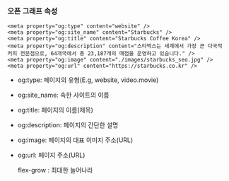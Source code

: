 ### 오픈 그래프 속성
    
    <meta property="og:type" content="website" />
    <meta property="og:site_name" content="Starbucks" />
    <meta property="og:title" content="Starbucks Coffee Korea" />
    <meta property="og:description" content="스타벅스는 세계에서 가장 큰 다국적 커피 전문점으로, 64개국에서 총 23,187개의 매점을 운영하고 있습니다." />
    <meta property="og:image" content="./images/starbucks_seo.jpg" />
    <meta property="og:url" content="https://starbucks.co.kr" />
    
+ og:type: 페이지의 유형(E.g, website, video.movie)
+ og:site_name: 속한 사이트의 이름
+ og:title: 페이지의 이름(제목)
+ og:description: 페이지의 간단한 설명
+ og:image: 페이지의 대표 이미지 주소(URL)
+ og:url: 페이지 주소(URL)

    flex-grow : 최대한 늘어나라